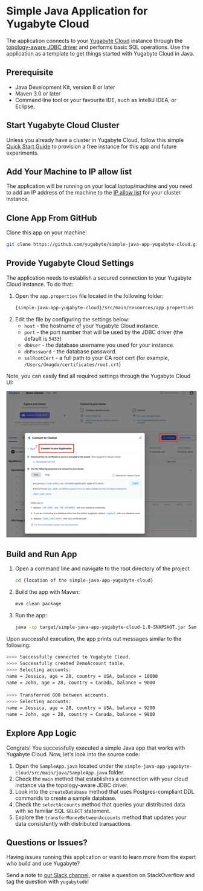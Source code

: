 # Simple Java Application for Yugabyte Cloud

The application connects to your [Yugabyte Cloud](https://cloud.yugabyte.com/) instance through the 
[topology-aware JDBC driver](https://docs.yugabyte.com/latest/integrations/jdbc-driver/) and performs basic SQL 
operations. Use the application as a template to get things started with Yugabyte Cloud in Java.

## Prerequisite
* Java Development Kit, version 8 or later
* Maven 3.0 or later
* Command line tool or your favourite IDE, such as IntelliJ IDEA, or Eclipse.

## Start Yugabyte Cloud Cluster

Unless you already have a cluster in Yugabyte Cloud, follow this simple 
[Quick Start Guide](https://docs.yugabyte.com/latest/yugabyte-cloud/cloud-quickstart/qs-add/) to provision a free
instance for this app and future experiments.

## Add Your Machine to IP allow list

The application will be running on your local laptop/machine and you need to add an IP address of the machine to the
[IP allow list](https://docs.yugabyte.com/latest/yugabyte-cloud/cloud-secure-clusters/add-connections/#manage-ip-allow-lists)
for your cluster instance. 

## Clone App From GitHub

Clone this app on your machine:

```bash
git clone https://github.com/yugabyte/simple-java-app-yugabyte-cloud.git
```

## Provide Yugabyte Cloud Settings

The application needs to establish a secured connection to your Yugabyte Cloud instance. To do that:
1. Open the `app.properties` file located in the following folder:
   ```bash
   {simple-java-app-yugabyte-cloud}/src/main/resources/app.properties
   ```
2. Edit the file by configuring the settings below:
   * `host` - the hostname of your Yugabyte Cloud instance.
   * `port` - the port number that will be used by the JDBC driver (the default is `5433`)
   * `dbUser` - the database username you used for your instance.
   * `dbPassword` - the database password.
   * `sslRootCert` - a full path to your CA root cert (for example, `/Users/dmagda/certificates/root.crt`) 

Note, you can easily find all required settings through the Yugabyte Cloud UI:

![image](src/main/resources/cloud_app_settings.png)

## Build and Run App

1. Open a command line and navigate to the root directory of the project
    ```bash
   cd {location of the simple-java-app-yugabyte-cloud}
    ```
2. Build the app with Maven:
    ```bash
    mvn clean package
    ```
3. Run the app:
    ```bash
    java -cp target/simple-java-app-yugabyte-cloud-1.0-SNAPSHOT.jar SampleApp
    ```

Upon successful execution, the app prints out messages similar to the following:

```bash
>>>> Successfully connected to Yugabyte Cloud.
>>>> Successfully created DemoAccount table.
>>>> Selecting accounts:
name = Jessica, age = 28, country = USA, balance = 10000
name = John, age = 28, country = Canada, balance = 9000

>>>> Transferred 800 between accounts.
>>>> Selecting accounts:
name = Jessica, age = 28, country = USA, balance = 9200
name = John, age = 28, country = Canada, balance = 9800
```

## Explore App Logic

Congrats! You successfully executed a simple Java app that works with Yugabyte Cloud. Now, let's look into the source 
code: 
1. Open the `SampleApp.java` located under the `simple-java-app-yugabyte-cloud/src/main/java/SampleApp.java` folder.
2. Check the `main` method that establishes a connection with your cloud instance via the topology-aware JDBC driver.
3. Look into the `createDatabase` method that uses Postgres-compliant DDL commands to create a sample database.
4. Check the `selectAccounts` method that queries your distributed data with so familiar SQL `SELECT` statement.
5. Explore the `transferMoneyBetweenAccounts` method that updates your data consistently with distributed transactions.

## Questions or Issues?

Having issues running this application or want to learn more from the expert who build and use Yugabyte?

Send a note to [our Slack channel](https://join.slack.com/t/yugabyte-db/shared_invite/zt-xbd652e9-3tN0N7UG0eLpsace4t1d2A),
or raise a question on StackOverflow and tag the question with `yugabytedb`!
